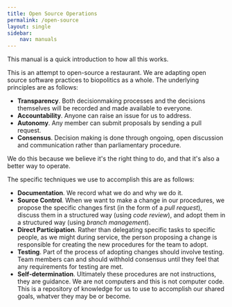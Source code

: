 ```yaml
---
title: Open Source Operations
permalink: /open-source
layout: single 
sidebar:
    nav: manuals
---
```


This manual is a quick introduction to how all this works.

This is an attempt to open-source a restaurant. We are adapting open source software practices to biopolitics as a whole. The underlying principles are as follows:

- **Transparency**. Both decisionmaking processes and the decisions themselves will be recorded and made available to everyone.
- **Accountability**. Anyone can raise an issue for us to address.
- **Autonomy**. Any member can submit proposals by sending a pull request.
- **Consensus**. Decision making is done through ongoing, open discussion and communication rather than parliamentary procedure.

We do this because we believe it's the right thing to do, and that it's also a better way to operate.

The specific techniques we use to accomplish this are as follows:

- **Documentation**. We record what we do and why we do it.
- **Source Control**. When we want to make a change in our procedures, we propose the specific changes first (in the form of a *pull request*), discuss them in a structured way (using *code review*), and adopt them in a structured way (using *branch management*).
- **Direct Participation**. Rather than delegating specific tasks to specific people, as we might during service, the person proposing a change is responsible for creating the new procedures for the team to adopt.
- **Testing**. Part of the process of adopting changes should involve testing. Team members can and should withhold consensus until they feel that any requirements for testing are met.
- **Self-determination**. Ultimately these procedures are not instructions, they are guidance. We are not computers and this is not computer code. This is a repository of knowledge for us to use to accomplish our shared goals, whatver they may be or become.